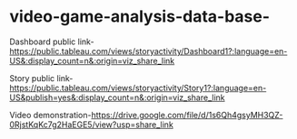# video-game-analysis-data-base-


Dashboard public link-https://public.tableau.com/views/storyactivity/Dashboard1?:language=en-US&:display_count=n&:origin=viz_share_link

Story public link-https://public.tableau.com/views/storyactivity/Story1?:language=en-US&publish=yes&:display_count=n&:origin=viz_share_link

Video demonstration-https://drive.google.com/file/d/1s6Qh4gsyMH3QZ-0RjstKqKc7g2HaEGE5/view?usp=share_link

